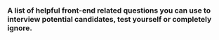 ### A list of helpful front-end related questions you can use to interview potential candidates, test yourself or completely ignore.
